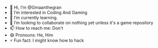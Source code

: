 - 👋 Hi, I’m @Gmaanthegran
- 👀 I’m interested in Coding And Gaming
- 🌱 I’m currently learning.
- 💞️ I’m looking to collaborate on nothing yet unless it's a game repository
- 📫 How to reach me: Don't
- 😄 Pronouns: He, Him
- ⚡ Fun fact: I might know how to hack

<!---
Gmaanthegran/Gmaanthegran is a ✨ special ✨ repository because its `README.md` (this file) appears on your GitHub profile.
You can click the Preview link to take a look at your changes.
--->
